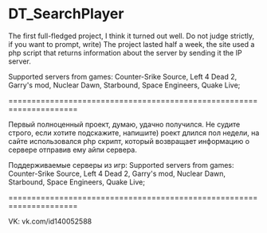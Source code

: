 # DT_SearchPlayer

The first full-fledged project, I think it turned out well.
Do not judge strictly, if you want to prompt, write)
The project lasted half a week, the site used a php script that returns information about the server by sending it the IP server.

Supported servers from games:
Counter-Srike Source,
Left 4 Dead 2,
Garry's mod,
Nuclear Dawn,
Starbound,
Space Engineers,
Quake Live;

=====================================================================

Первый полноценный проект, думаю, удачно получился.
Не судите строго, если хотите подскажите, напишите)
роект длился пол недели, на сайте использовался php скрипт, который возвращает информацию о сервере отправив ему айпи сервера.

Поддерживаемые серверы из игр:
Supported servers from games:
Counter-Srike Source,
Left 4 Dead 2,
Garry's mod,
Nuclear Dawn,
Starbound,
Space Engineers,
Quake Live;

=====================================================================

VK: vk.com/id140052588
